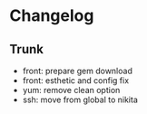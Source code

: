 
# Changelog

## Trunk

* front: prepare gem download
* front: esthetic and config fix
* yum: remove clean option
* ssh: move from global to nikita
